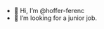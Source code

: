 - 👋 Hi, I’m @hoffer-ferenc
- 👀 I’m looking for a junior job.

<!---
hoffer-ferenc/hoffer-ferenc is a ✨ special ✨ repository because its `README.md` (this file) appears on your GitHub profile.
You can click the Preview link to take a look at your changes.
--->
